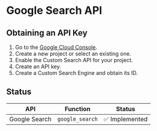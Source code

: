 # Google Search API

## Obtaining an API Key

1.  Go to the [Google Cloud Console](https://console.cloud.google.com/).
2.  Create a new project or select an existing one.
3.  Enable the Custom Search API for your project.
4.  Create an API key.
5.  Create a Custom Search Engine and obtain its ID.

## Status

| API           | Function          | Status       |  
|---------------|-------------------|--------------|  
| Google Search | `google_search` | :white_check_mark: Implemented |  